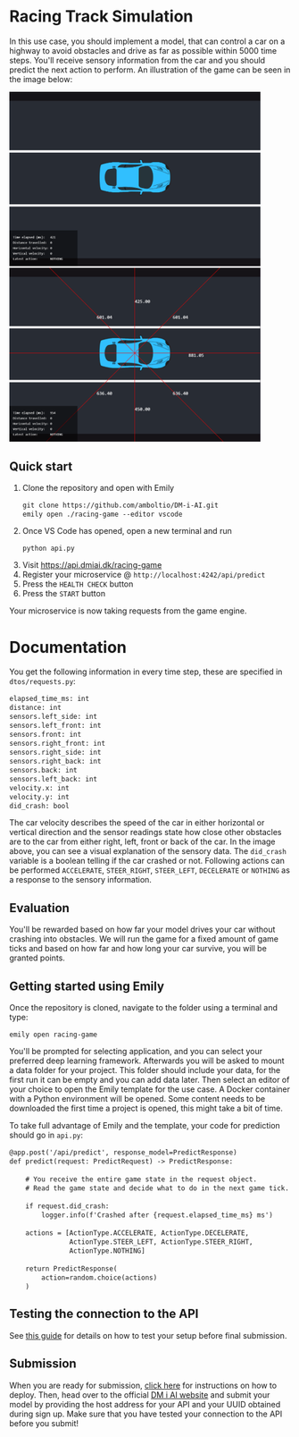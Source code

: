 # Racing Track Simulation
In this use case, you should implement a model, that can control a car on a highway to avoid obstacles and drive as far as possible within 5000 time steps. You'll receive sensory information from the car and you should predict the next action to perform. An illustration of the game can be seen in the image below:

<img src="../images/racing-game.png" width=450> <img src="../images/racing-game-sensor.png" width=450>

## Quick start

1. Clone the repository and open with Emily
    ```
    git clone https://github.com/amboltio/DM-i-AI.git
    emily open ./racing-game --editor vscode
    ```
2. Once VS Code has opened, open a new terminal and run
    ```
    python api.py
    ```
3. Visit https://api.dmiai.dk/racing-game
4. Register your microservice @ `http://localhost:4242/api/predict`
5. Press the `HEALTH CHECK` button
6. Press the `START` button

Your microservice is now taking requests from the game engine.

# Documentation
You get the following information in every time step, these are specified in `dtos/requests.py`:
```
elapsed_time_ms: int
distance: int
sensors.left_side: int
sensors.left_front: int
sensors.front: int
sensors.right_front: int
sensors.right_side: int
sensors.right_back: int
sensors.back: int
sensors.left_back: int
velocity.x: int
velocity.y: int
did_crash: bool
```
The car velocity describes the speed of the car in either horizontal or vertical direction and the sensor readings state how close other obstacles are to the car from either right, left, front or back of the car. In the image above, you can see a visual explanation of the sensory data. The `did_crash` variable is a boolean telling if the car crashed or not. Following actions can be performed `ACCELERATE`, `STEER_RIGHT`, `STEER_LEFT`, `DECELERATE` or `NOTHING` as a response to the sensory information.

## Evaluation
You'll be rewarded based on how far your model drives your car without crashing into obstacles. We will run the game for a fixed amount of game ticks and based on how far and how long your car survive, you will be granted points.

## Getting started using Emily
Once the repository is cloned, navigate to the folder using a terminal and type:
```
emily open racing-game
```
You'll be prompted for selecting application, and you can select your preferred deep learning framework. Afterwards you will be asked to mount a data folder for your project. This folder should include your data, for the first run it can be empty and you can add data later.
Then select an editor of your choice to open the Emily template for the use case.  A Docker container with a Python environment will be opened. Some content needs to be downloaded the first time a project is opened, this might take a bit of time.

To take full advantage of Emily and the template, your code for prediction should go in `api.py`:

```
@app.post('/api/predict', response_model=PredictResponse)
def predict(request: PredictRequest) -> PredictResponse:

    # You receive the entire game state in the request object.
    # Read the game state and decide what to do in the next game tick.

    if request.did_crash:
        logger.info(f'Crashed after {request.elapsed_time_ms} ms')

    actions = [ActionType.ACCELERATE, ActionType.DECELERATE,
               ActionType.STEER_LEFT, ActionType.STEER_RIGHT,
               ActionType.NOTHING]

    return PredictResponse(
        action=random.choice(actions)
    )
```

## Testing the connection to the API
See <a href="https://dmiai.dk/guide/">this guide</a> for details on how to test your setup before final submission.

## Submission
When you are ready for submission, <a href="https://dmiai.dk/guide/deploy">click here</a> for instructions on how to deploy. Then, head over to the official <a href="https://dmiai.dk/">DM i AI website</a> and submit your model by providing the host address for your API and your UUID obtained during sign up. Make sure that you have tested your connection to the API before you submit!


